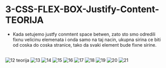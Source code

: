 # 3-CSS-FLEX-BOX-Justify-Content-TEORIJA

* Kada setujemo justfy conmtent space betwen, zato sto smo odredili fixnu velicinu elemenata i onda samo na taj nacin, ukupna sirina ce biti od coska do coska stranice, tako da svaki  element bude fixne sirine.
<br><br>

![12 teorija](https://user-images.githubusercontent.com/56784702/217840576-e53c7271-dcdd-4e16-8e01-8cddd0952216.png)
![13](https://user-images.githubusercontent.com/56784702/217840608-6daae82c-e874-40eb-a6ee-6d48c0c8ee98.png)
![14](https://user-images.githubusercontent.com/56784702/217840642-901b7a62-385e-4677-b35c-c33fc84d701a.png)
![15](https://user-images.githubusercontent.com/56784702/217840662-f5ae8644-c851-4f00-81a9-1451a9c30b94.png)
![16](https://user-images.githubusercontent.com/56784702/217840682-e82af372-d2a5-4fd9-921f-571a62e3b2df.png)
![17](https://user-images.githubusercontent.com/56784702/217840690-673b763c-efb6-4c5e-bb92-066f7a9ff31d.png)
![18](https://user-images.githubusercontent.com/56784702/217840703-c7573dad-bf2c-4f87-a0a0-b051272c1e57.png)
![19](https://user-images.githubusercontent.com/56784702/217840750-1e7b9c3d-bc00-479f-ad09-3dd2b71eaea1.png)
![20](https://user-images.githubusercontent.com/56784702/217840768-17e43b88-fea2-4561-a33a-94a695337e24.png)
![21](https://user-images.githubusercontent.com/56784702/217840786-a7a52b0f-f46d-4afd-a7b5-6d1735c91e32.png)
